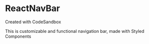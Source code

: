 # ReactNavBar
Created with CodeSandbox

This is customizable and functional navigation bar, made with Styled Components
